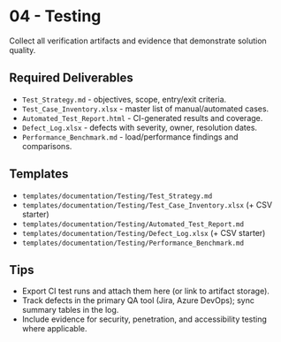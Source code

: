 # 04 - Testing

Collect all verification artifacts and evidence that demonstrate solution quality.

## Required Deliverables
- `Test_Strategy.md` - objectives, scope, entry/exit criteria.
- `Test_Case_Inventory.xlsx` - master list of manual/automated cases.
- `Automated_Test_Report.html` - CI-generated results and coverage.
- `Defect_Log.xlsx` - defects with severity, owner, resolution dates.
- `Performance_Benchmark.md` - load/performance findings and comparisons.

## Templates
- `templates/documentation/Testing/Test_Strategy.md`
- `templates/documentation/Testing/Test_Case_Inventory.xlsx` (+ CSV starter)
- `templates/documentation/Testing/Automated_Test_Report.md`
- `templates/documentation/Testing/Defect_Log.xlsx` (+ CSV starter)
- `templates/documentation/Testing/Performance_Benchmark.md`

## Tips
- Export CI test runs and attach them here (or link to artifact storage).
- Track defects in the primary QA tool (Jira, Azure DevOps); sync summary tables in the log.
- Include evidence for security, penetration, and accessibility testing where applicable.
